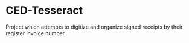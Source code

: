 # CED-Tesseract
Project which attempts to digitize and organize signed receipts by their register invoice number.
